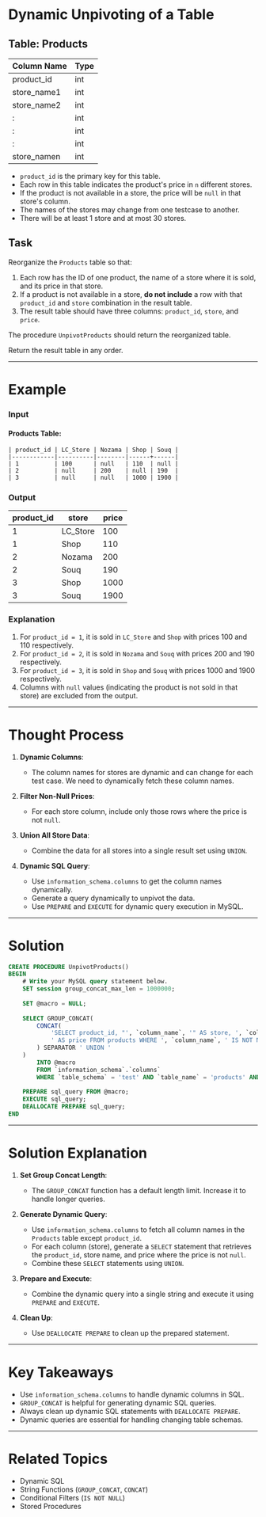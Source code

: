 # Dynamic Unpivoting of a Table

## Table: Products
| Column Name | Type    |
|-------------|---------|
| product_id  | int     |
| store_name1 | int     |
| store_name2 | int     |
|      :      | int     |
|      :      | int     |
|      :      | int     |
| store_namen | int     |

- `product_id` is the primary key for this table.
- Each row in this table indicates the product's price in `n` different stores.
- If the product is not available in a store, the price will be `null` in that store's column.
- The names of the stores may change from one testcase to another.
- There will be at least 1 store and at most 30 stores.

## Task
Reorganize the `Products` table so that:
1. Each row has the ID of one product, the name of a store where it is sold, and its price in that store.
2. If a product is not available in a store, **do not include** a row with that `product_id` and `store` combination in the result table.
3. The result table should have three columns: `product_id`, `store`, and `price`.

The procedure `UnpivotProducts` should return the reorganized table.

Return the result table in any order.

---

# Example

### Input

#### Products Table:
```
| product_id | LC_Store | Nozama | Shop | Souq |
|------------|----------|--------|------+------|
| 1          | 100      | null   | 110  | null |
| 2          | null     | 200    | null | 190  |
| 3          | null     | null   | 1000 | 1900 |
```
### Output
| product_id | store    | price |
|------------|----------|-------|
| 1          | LC_Store | 100   |
| 1          | Shop     | 110   |
| 2          | Nozama   | 200   |
| 2          | Souq     | 190   |
| 3          | Shop     | 1000  |
| 3          | Souq     | 1900  |

### Explanation
1. For `product_id = 1`, it is sold in `LC_Store` and `Shop` with prices 100 and 110 respectively.
2. For `product_id = 2`, it is sold in `Nozama` and `Souq` with prices 200 and 190 respectively.
3. For `product_id = 3`, it is sold in `Shop` and `Souq` with prices 1000 and 1900 respectively.
4. Columns with `null` values (indicating the product is not sold in that store) are excluded from the output.

---

# Thought Process

1. **Dynamic Columns**:
   - The column names for stores are dynamic and can change for each test case. We need to dynamically fetch these column names.

2. **Filter Non-Null Prices**:
   - For each store column, include only those rows where the price is not `null`.

3. **Union All Store Data**:
   - Combine the data for all stores into a single result set using `UNION`.

4. **Dynamic SQL Query**:
   - Use `information_schema.columns` to get the column names dynamically.
   - Generate a query dynamically to unpivot the data.
   - Use `PREPARE` and `EXECUTE` for dynamic query execution in MySQL.

---

# Solution

```sql
CREATE PROCEDURE UnpivotProducts()
BEGIN
	# Write your MySQL query statement below.
    SET session group_concat_max_len = 1000000;
    
    SET @macro = NULL;
    
	SELECT GROUP_CONCAT(
        CONCAT(
            'SELECT product_id, "', `column_name`, '" AS store, ', `column_name`,
            ' AS price FROM products WHERE ', `column_name`, ' IS NOT NULL'
        ) SEPARATOR ' UNION '
    )
        INTO @macro
        FROM `information_schema`.`columns`
        WHERE `table_schema` = 'test' AND `table_name` = 'products' AND `column_name` != 'product_id';
    
    PREPARE sql_query FROM @macro;
    EXECUTE sql_query;
    DEALLOCATE PREPARE sql_query;
END
```

---

# Solution Explanation

1. **Set Group Concat Length**:
   - The `GROUP_CONCAT` function has a default length limit. Increase it to handle longer queries.

2. **Generate Dynamic Query**:
   - Use `information_schema.columns` to fetch all column names in the `Products` table except `product_id`.
   - For each column (store), generate a `SELECT` statement that retrieves the `product_id`, store name, and price where the price is not `null`.
   - Combine these `SELECT` statements using `UNION`.

3. **Prepare and Execute**:
   - Combine the dynamic query into a single string and execute it using `PREPARE` and `EXECUTE`.

4. **Clean Up**:
   - Use `DEALLOCATE PREPARE` to clean up the prepared statement.

---

# Key Takeaways
- Use `information_schema.columns` to handle dynamic columns in SQL.
- `GROUP_CONCAT` is helpful for generating dynamic SQL queries.
- Always clean up dynamic SQL statements with `DEALLOCATE PREPARE`.
- Dynamic queries are essential for handling changing table schemas.

---

# Related Topics
- Dynamic SQL
- String Functions (`GROUP_CONCAT`, `CONCAT`)
- Conditional Filters (`IS NOT NULL`)
- Stored Procedures
